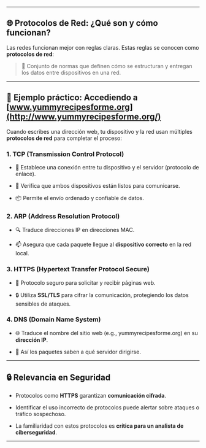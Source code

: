 
---

## 🌐 Protocolos de Red: ¿Qué son y cómo funcionan?

Las redes funcionan mejor con reglas claras. Estas reglas se conocen como **protocolos de red**:

> 🔐 Conjunto de normas que definen cómo se estructuran y entregan los datos entre dispositivos en una red.

---

## 📌 Ejemplo práctico: Accediendo a [www.yummyrecipesforme.org](http://www.yummyrecipesforme.org/)

Cuando escribes una dirección web, tu dispositivo y la red usan múltiples **protocolos de red** para completar el proceso:

### 1. **TCP (Transmission Control Protocol)**

- 📎 Establece una conexión entre tu dispositivo y el servidor (protocolo de enlace).
    
- 🔄 Verifica que ambos dispositivos están listos para comunicarse.
    
- 📦 Permite el envío ordenado y confiable de datos.
    

### 2. **ARP (Address Resolution Protocol)**

- 🔍 Traduce direcciones IP en direcciones MAC.
    
- 📫 Asegura que cada paquete llegue al **dispositivo correcto** en la red local.
    

### 3. **HTTPS (Hypertext Transfer Protocol Secure)**

- 🔐 Protocolo seguro para solicitar y recibir páginas web.
    
- 🔒 Utiliza **SSL/TLS** para cifrar la comunicación, protegiendo los datos sensibles de ataques.
    

### 4. **DNS (Domain Name System)**

- 🌐 Traduce el nombre del sitio web (e.g., yummyrecipesforme.org) en su **dirección IP**.
    
- 📮 Así los paquetes saben a qué servidor dirigirse.
    

---

## 🔒 Relevancia en Seguridad

- Protocolos como **HTTPS** garantizan **comunicación cifrada**.
    
- Identificar el uso incorrecto de protocolos puede alertar sobre ataques o tráfico sospechoso.
    
- La familiaridad con estos protocolos es **crítica para un analista de ciberseguridad**.
    

---
